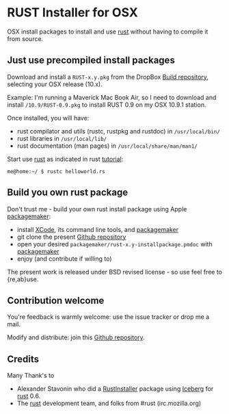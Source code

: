 
[tutorial]: http://static.rust-lang.org/doc/tutorial.html
[rust]: http://www.rust-lang.org/ 
[Github repository]: https://github.com/olemaire/rust-osx
[Build repository]: https://www.dropbox.com/sh/rkfg8z980z14q6m/gYDSRd33LB
[Xcode]: https://developer.apple.com/xcode/
[packagemaker]: https://discussions.apple.com/thread/4083583?tstart=199

# RUST Installer for OSX

OSX install packages to install and use [rust] without having to compile it from source.


## Just use precompiled install packages
Download and install a `RUST-x.y.pkg` from the DropBox [Build repository], selecting your OSX release (10.x). 

Example: I'm running a Maverick Mac Book Air, so I need to download and install `/10.9/RUST-0.9.pkg` to install RUST 0.9 on my OSX 10.9.1 station.

Once installed, you will have:

* rust compilator and utils (rustc, rustpkg and rustdoc) in `/usr/local/bin/` 
* rust libraries in `/usr/local/lib/`
* rust documentation (man pages) in `/usr/local/share/man/man1/`

Start use [rust] as indicated in rust [tutorial]: 

    me@home:~/ $ rustc helloworld.rs

## Build you own rust package
Don't trust me - build your own rust install package using Apple [packagemaker]:

* install [XCode], its command line tools, and [packagemaker]
* git clone the present [Github repository]
* open your desired `packagemaker/rust-x.y-installpackage.pmdoc` with [packagemaker]
* enjoy (and contribute if willing to)

The present work is released under BSD revised license - so use feel free to {re,ab}use.


## Contribution welcome
You're feedback is warmly welcome: use the issue tracker or drop me a mail.

Modify and distribute: join this [Github repository].

## Credits
Many Thank's to 

* Alexander Stavonin who did a [RustInstaller] package using [Iceberg] for [rust] 0.6.
* The [rust] development team, and folks from #rust (irc.mozilla.org)

[IceBerg]: http://s.sudre.free.fr/Software.html
[RustInstaller]: https://github.com/astavonin/RustInstaller
